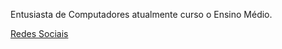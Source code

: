 Entusiasta de Computadores atualmente curso o Ensino Médio.

[Redes Sociais](https://guns.lol/nukhes)
